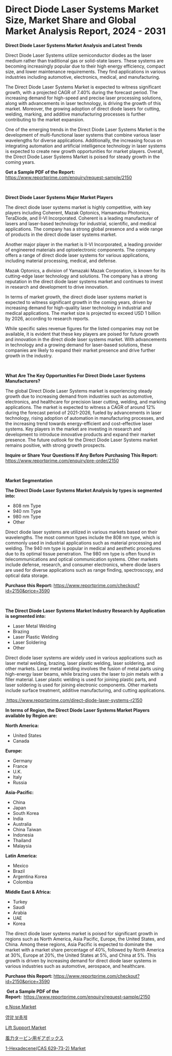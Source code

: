 <p><h1>Direct Diode Laser Systems Market Size, Market Share and Global Market Analysis Report, 2024 - 2031</h1></p><p><strong>Direct Diode Laser Systems Market Analysis and Latest Trends</strong></p>
<p><p>Direct Diode Laser Systems utilize semiconductor diodes as the laser medium rather than traditional gas or solid-state lasers. These systems are becoming increasingly popular due to their high energy efficiency, compact size, and lower maintenance requirements. They find applications in various industries including automotive, electronics, medical, and manufacturing.</p><p>The Direct Diode Laser Systems Market is expected to witness significant growth, with a projected CAGR of 7.40% during the forecast period. The increasing demand for high-speed and precise laser processing solutions, along with advancements in laser technology, is driving the growth of this market. Moreover, the growing adoption of direct diode lasers for cutting, welding, marking, and additive manufacturing processes is further contributing to the market expansion.</p><p>One of the emerging trends in the Direct Diode Laser Systems Market is the development of multi-functional laser systems that combine various laser wavelengths for diverse applications. Additionally, the increasing focus on integrating automation and artificial intelligence technology in laser systems is expected to create new growth opportunities for market players. Overall, the Direct Diode Laser Systems Market is poised for steady growth in the coming years.</p></p>
<p><strong>Get a Sample PDF of the Report:&nbsp;</strong> <a href="https://www.reportprime.com/enquiry/request-sample/2150">https://www.reportprime.com/enquiry/request-sample/2150</a></p>
<p>&nbsp;</p>
<p><strong>Direct Diode Laser Systems Major Market Players</strong></p>
<p><p>The direct diode laser systems market is highly competitive, with key players including Coherent, Mazak Optonics, Hamamatsu Photonics, TeraDiode, and II-VI Incorporated. Coherent is a leading manufacturer of lasers and laser-based technology for industrial, scientific, and medical applications. The company has a strong global presence and a wide range of products in the direct diode laser systems market.</p><p>Another major player in the market is II-VI Incorporated, a leading provider of engineered materials and optoelectronic components. The company offers a range of direct diode laser systems for various applications, including material processing, medical, and defense.</p><p>Mazak Optonics, a division of Yamazaki Mazak Corporation, is known for its cutting-edge laser technology and solutions. The company has a strong reputation in the direct diode laser systems market and continues to invest in research and development to drive innovation.</p><p>In terms of market growth, the direct diode laser systems market is expected to witness significant growth in the coming years, driven by increasing demand for high-quality laser technology in industrial and medical applications. The market size is projected to exceed USD 1 billion by 2026, according to research reports.</p><p>While specific sales revenue figures for the listed companies may not be available, it is evident that these key players are poised for future growth and innovation in the direct diode laser systems market. With advancements in technology and a growing demand for laser-based solutions, these companies are likely to expand their market presence and drive further growth in the industry.</p></p>
<p>&nbsp;</p>
<p><strong>What Are The Key Opportunities For Direct Diode Laser Systems Manufacturers?</strong></p>
<p><p>The global Direct Diode Laser Systems market is experiencing steady growth due to increasing demand from industries such as automotive, electronics, and healthcare for precision laser cutting, welding, and marking applications. The market is expected to witness a CAGR of around 12% during the forecast period of 2021-2026, fueled by advancements in laser technology, rising adoption of automation in manufacturing processes, and the increasing trend towards energy-efficient and cost-effective laser systems. Key players in the market are investing in research and development to introduce innovative products and expand their market presence. The future outlook for the Direct Diode Laser Systems market remains positive, with strong growth prospects.</p></p>
<p><strong>Inquire or Share Your Questions If Any Before Purchasing This Report:</strong> <a href="https://www.reportprime.com/enquiry/pre-order/2150">https://www.reportprime.com/enquiry/pre-order/2150</a></p>
<p>&nbsp;</p>
<p><strong>Market Segmentation</strong></p>
<p><strong>The Direct Diode Laser Systems Market Analysis by types is segmented into:</strong></p>
<p><ul><li>808 nm Type</li><li>940 nm Type</li><li>980 nm Type</li><li>Other</li></ul></p>
<p><p>Direct diode laser systems are utilized in various markets based on their wavelengths. The most common types include the 808 nm type, which is commonly used in industrial applications such as material processing and welding. The 940 nm type is popular in medical and aesthetic procedures due to its optimal tissue penetration. The 980 nm type is often found in telecommunications and optical communication systems. Other markets include defense, research, and consumer electronics, where diode lasers are used for diverse applications such as range finding, spectroscopy, and optical data storage.</p></p>
<p><strong>Purchase this Report:&nbsp;</strong><a href="https://www.reportprime.com/checkout?id=2150&price=3590">https://www.reportprime.com/checkout?id=2150&price=3590</a></p>
<p>&nbsp;</p>
<p><strong>The Direct Diode Laser Systems Market Industry Research by Application is segmented into:</strong></p>
<p><ul><li>Laser Metal Welding</li><li>Brazing</li><li>Laser Plastic Welding</li><li>Laser Soldering</li><li>Other</li></ul></p>
<p><p>Direct diode laser systems are widely used in various applications such as laser metal welding, brazing, laser plastic welding, laser soldering, and other markets. Laser metal welding involves the fusion of metal parts using high-energy laser beams, while brazing uses the laser to join metals with a filler material. Laser plastic welding is used for joining plastic parts, and laser soldering is used for joining electronic components. Other markets include surface treatment, additive manufacturing, and cutting applications.</p></p>
<p><a href="https://www.reportprime.com/direct-diode-laser-systems-r2150">&nbsp;https://www.reportprime.com/direct-diode-laser-systems-r2150</a></p>
<p><strong>In terms of Region, the Direct Diode Laser Systems Market Players available by Region are:</strong></p>
<p>
    <p> <strong> North America: </strong>
        <ul>
            <li>United States</li>
            <li>Canada</li>
        </ul>
        </p> 
    <p> <strong> Europe: </strong>
        <ul>
            <li>Germany</li>
            <li>France</li>
            <li>U.K.</li>
            <li>Italy</li>
            <li>Russia</li>
        </ul>
        </p> 
    <p> <strong> Asia-Pacific: </strong>
        <ul>
            <li>China</li>
            <li>Japan</li>
            <li>South Korea</li>
            <li>India</li>
            <li>Australia</li>
            <li>China Taiwan</li>
            <li>Indonesia</li>
            <li>Thailand</li>
            <li>Malaysia</li>
        </ul>
        </p> 
    <p> <strong> Latin America: </strong>
        <ul>
            <li>Mexico</li>
            <li>Brazil</li>
            <li>Argentina Korea</li>
            <li>Colombia</li>
        </ul>
        </p> 
    <p> <strong> Middle East & Africa: </strong>
        <ul>
            <li>Turkey</li>
            <li>Saudi</li>
            <li>Arabia</li>
            <li>UAE</li>
            <li>Korea</li>
        </ul>
    </p>
    </p>
<p><p>The direct diode laser systems market is poised for significant growth in regions such as North America, Asia Pacific, Europe, the United States, and China. Among these regions, Asia Pacific is expected to dominate the market with a market share percentage of 40%, followed by North America at 30%, Europe at 20%, the United States at 5%, and China at 5%. This growth is driven by increasing demand for direct diode laser systems in various industries such as automotive, aerospace, and healthcare.</p></p>
<p><strong>Purchase this Report: </strong><a href="https://www.reportprime.com/checkout?id=2150&price=3590">https://www.reportprime.com/checkout?id=2150&price=3590</a></p>
<p>&nbsp;<strong>Get a Sample PDF of the Report:&nbsp;&nbsp;</strong><a href="https://www.reportprime.com/enquiry/request-sample/2150">https://www.reportprime.com/enquiry/request-sample/2150</a></p>
<p><strong></strong></p>
<p><p><a href="https://github.com/AlysaLedner2023/Market-Research-Report-List-2/blob/main/e-nose-market.md">e Nose Market</a></p><p><a href="https://github.com/erwindropdead54/Market-Research-Report-List-1/blob/main/328289026472.md">영양 보충제</a></p><p><a href="https://issuu.com/reportprime-2/docs/lift-support-market-size-2030.pptx">Lift Support Market</a></p><p><a href="https://medium.com/@jonathanforsyth44/%E9%A2%A8%E5%8A%9B%E3%82%BF%E3%83%BC%E3%83%93%E3%83%B3%E7%94%A8%E3%81%AE%E3%82%AE%E3%82%A2%E3%83%9C%E3%83%83%E3%82%AF%E3%82%B9%E3%81%AE%E5%B8%82%E5%A0%B4-%E3%82%B0%E3%83%AD%E3%83%BC%E3%83%90%E3%83%AB%E3%81%8A%E3%82%88%E3%81%B3%E5%9C%B0%E5%9F%9F%E5%88%86%E6%9E%90-%E3%82%A8%E3%83%B3%E3%83%89%E3%83%A6%E3%83%BC%E3%82%B6%E3%83%BC-%E8%A3%BD%E5%93%81-%E5%9C%B0%E5%9F%9F%E3%82%92%E4%B8%AD%E5%BF%83%E3%81%AB-%E5%88%86%E6%9E%90%E3%81%A8%E4%BA%88%E6%B8%AC-2024%E5%B9%B4-2031%E5%B9%B4-b33a0e693670">風力タービン用ギアボックス</a></p><p><a href="https://www.linkedin.com/pulse/global-1-hexadecenecas-629-73-2-market-product-type-application-hm3dc">1-Hexadecene(CAS 629-73-2) Market</a></p></p>